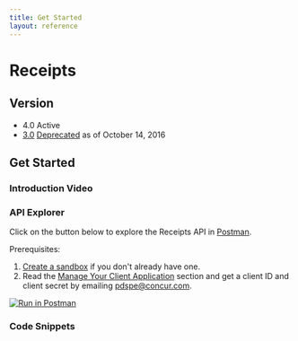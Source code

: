 ```yaml
---
title: Get Started
layout: reference
---
```


# Receipts

## Version

- 4.0 Active
- [3.0](https://developer.concur.com/api-reference/expense/receipts/) [Deprecated](https://developer.concur.com/tools-support/reference/deprecation-policy.html) as of October 14, 2016

## Get Started

### Introduction Video

### API Explorer

Click on the button below to explore the Receipts API in [Postman](https://www.getpostman.com/docs/introduction).

Prerequisites:

1. [Create a sandbox](https://developer.concur.com/manage-apps/register.html) if you don't already have one.
2. Read the [Manage Your Client Application](#ManageApp) section and get a client ID and client secret by emailing pdspe@concur.com. 

[![Run in Postman](https://run.pstmn.io/button.svg)](https://app.getpostman.com/run-collection/ccb1f53f5fbd3ba26c37)

### Code Snippets

